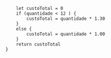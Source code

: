 ```function calculaPrecoTotal(quantidade) {
    let custoTotal = 0
    if (quantidade < 12 ) {
        custoTotal = quantidade * 1.30
    }
    else {
        custoTotal = quantidade * 1.00
    }
    return custoTotal
}
